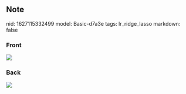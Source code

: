 ## Note
nid: 1627115332499
model: Basic-d7a3e
tags: lr_ridge_lasso
markdown: false

### Front
<img src="paste-5c07794f746589b667b0b63a2ac9731186e6151c.jpg">

### Back
<img src="paste-ea2d61f8c85fcfddf9c48fff465d29bf170f039e.jpg">
